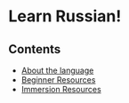 # Learn Russian!

## Contents

- [About the language](#about-the-language)
- [Beginner Resources](#beginner-resources)
- [Immersion Resources](#immersion-resources)
